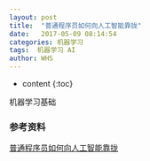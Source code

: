 ```yaml
---
layout: post
title:  "普通程序员如何向人工智能靠拢"
date:   2017-05-09 08:14:54
categories: 机器学习
tags:  机器学习 AI
author: WHS
---
```


* content
{:toc}

机器学习基础






### 参考资料

[普通程序员如何向人工智能靠拢](http://www.infoq.com/cn/news/2017/05/ordinary-programmer-approach-art?utm_source=news_about_architecture-design&utm_medium=link&utm_campaign=architecture-design)




